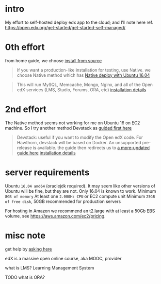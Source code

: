 # intro
My effort to self-hosted deploy edx app to the cloud; and I'll note here
ref. https://open.edx.org/get-started/get-started-self-managed/


# 0th effort
from home guide, we choose [install from source](https://openedx.atlassian.net/wiki/spaces/OpenOPS/pages/60227779/Open+edX+Installation+Options)

> If you want a production-like installation for testing, use Native.
we choose Native method which has [Native deploy with Ubuntu 16.04](https://openedx.atlassian.net/wiki/spaces/OpenOPS/pages/146440579/Native+Open+edX+Ubuntu+16.04+64+bit+Installation)

> This will run MySQL, Memcache, Mongo, Nginx, and all of the Open edX services (LMS, Studio, Forums, ORA, etc) 
[installation details](doc/install-edx.effort-0th.sh)


# 2nd effort
The Native method seems not working for me on Ubuntu 16 on EC2 machine.
So I try another method Devstack as [guided first here](https://github.com/edx/devstack#edx-devstack-)
> Devstack: useful if you want to modify the Open edX code.
  For Hawthorn, devstack will be based on Docker. An unsupported pre-release is available.
the guide then redirects us to [a more-updated guide here](https://edx.readthedocs.io/projects/edx-installing-configuring-and-running/en/latest/installation/index.html)
[installation details](doc/install-edx.effort-2nd.sh)


# server requirements
Ubuntu `16.04 amd64` (oraclejdk required). It may seem like other versions of Ubuntu will be fine, but they are not.  Only 16.04 is known to work.
Minimum `8GB of memory`
At least one `2.00GHz CPU` or EC2 compute unit
Minimum `25GB of free disk`, 50GB recommended for production servers

For hosting in Amazon we recommend an t2.large with at least a 50Gb EBS volume, see https://aws.amazon.com/ec2/pricing. 


# misc note
get help by [asking here](https://open.edx.org/getting-help)

edX is a massive open online course, aka MOOC, provider

what is LMS? Learning Management System

TODO what is ORA?
